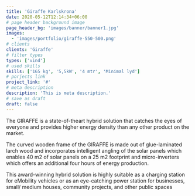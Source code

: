 ```yaml
---
title: 'Giraffe Karlskrona'
date: 2020-05-12T12:14:34+06:00
# page header background image
page_header_bg: 'images/banner/banner1.jpg'
images:
  - 'images/portfolio/giraffe-550-500.png'
# clients
clients: 'Giraffe'
# filter types
types: ['vind']
# used skills
skills: ['165 kg', '5,5kW', '4 mtr', 'Minimal lyd']
# porjects link
project_link: '#'
# meta description
description: 'This is meta description.'
# save as draft
draft: false
---
```


The GIRAFFE is a state-of-theart
hybrid solution that catches
the eyes of everyone and provides
higher energy density than
any other product on the market.

The curved wooden frame
of the GIRAFFE is made out of
glue-laminated larch wood and
incorporates intelligent angling
of the solar panels which enables
40 m2 of solar panels on a
25 m2 footprint and micro-inverters
which offers an additional
four hours of energy production.

This award-winning hybrid solution
is highly suitable as a charging
station for eMobility vehicles
or as an eye-catching power
station for businesses, small/
medium houses, community projects,
and other public spaces

